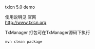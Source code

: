 txlcn 5.0 demo


使用说明见 官网   
http://www.txlcn.org


TxManager 打包可在TxManager源码下执行

` mvn clean package `